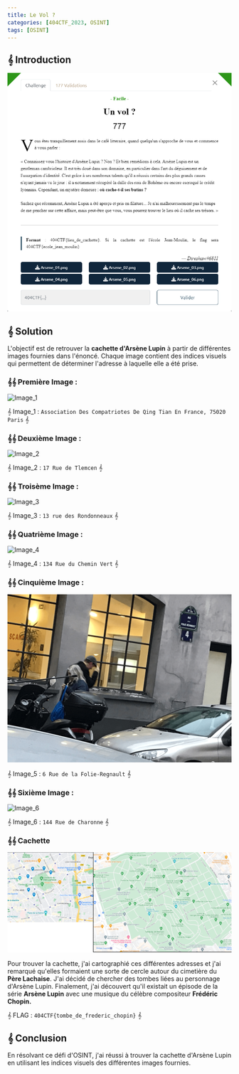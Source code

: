 ```yaml
---
title: Le Vol ? 
categories: [404CTF_2023, OSINT]
tags: [OSINT]
---
```


## 𝄞 Introduction

![Intro](/assets/images/404CTF_2023/OSINT/Un_Vol/intro.png)


## 𝄞 Solution

L'objectif est de retrouver la **cachette d'Arsène Lupin** à partir de différentes images fournies dans l'énoncé. Chaque image contient des indices visuels qui permettent de déterminer l'adresse à laquelle elle a été prise.


### 𝄞𝄞 Première Image : 
![Image_1](/assets/images/404CTF_2023/OSINT/Un_Vol/1.png)

𝄞 Image_1 : `Association Des Compatriotes De Qing Tian En France, 75020 Paris` 𝄞

### 𝄞𝄞 Deuxième Image : 
![Image_2](/assets/images/404CTF_2023/OSINT/Un_Vol/2.png)

𝄞 Image_2 : `17 Rue de Tlemcen` 𝄞

### 𝄞𝄞 Troisème Image :

![Image_3](/assets/images/404CTF_2023/OSINT/Un_Vol/3.png)

𝄞 Image_3 : `13 rue des Rondonneaux` 𝄞

### 𝄞𝄞 Quatrième Image :

![Image_4](/assets/images/404CTF_2023/OSINT/Un_Vol/4.png)

𝄞 Image_4 : `134 Rue du Chemin Vert` 𝄞

### 𝄞𝄞 Cinquième Image :

![Image_5](/assets/images/404CTF_2023/OSINT/Un_Vol/5.png)

𝄞 Image_5 : `6 Rue de la Folie-Regnault` 𝄞

### 𝄞𝄞 Sixième Image :

![Image_6](/assets/images/404CTF_2023/OSINT/Un_Vol/6.png)

𝄞 Image_6 : `144 Rue de Charonne` 𝄞



### 𝄞𝄞 Cachette 
![Carte](/assets/images/404CTF_2023/OSINT/Un_Vol/carte.png)

Pour trouver la cachette, j'ai cartographié ces différentes adresses et j'ai remarqué qu'elles formaient une sorte de cercle autour du cimetière du **Père Lachaise**. J'ai décidé de chercher des tombes liées au personnage d'Arsène Lupin. Finalement, j'ai découvert qu'il existait un épisode de la série **Arsène Lupin** avec une musique du célèbre compositeur **Frédéric Chopin.**

𝄞 FLAG : `404CTF{tombe_de_frederic_chopin}` 𝄞


## 𝄞 Conclusion
En résolvant ce défi d'OSINT, j'ai réussi à trouver la cachette d'Arsène Lupin en utilisant les indices visuels des différentes images fournies.








